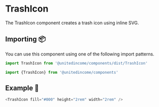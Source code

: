 # TrashIcon

The TrashIcon component creates a trash icon using inline SVG.

## Importing 📦

You can use this component using one of the following import patterns.

```javascript
import TrashIcon from '@unitedincome/components/dist/TrashIcon'
```

```javascript
import {TrashIcon} from '@unitedincome/components'
```


## Example 🚀

```javascript
<TrashIcon fill="#000" height="2rem" width="2rem" />
```
